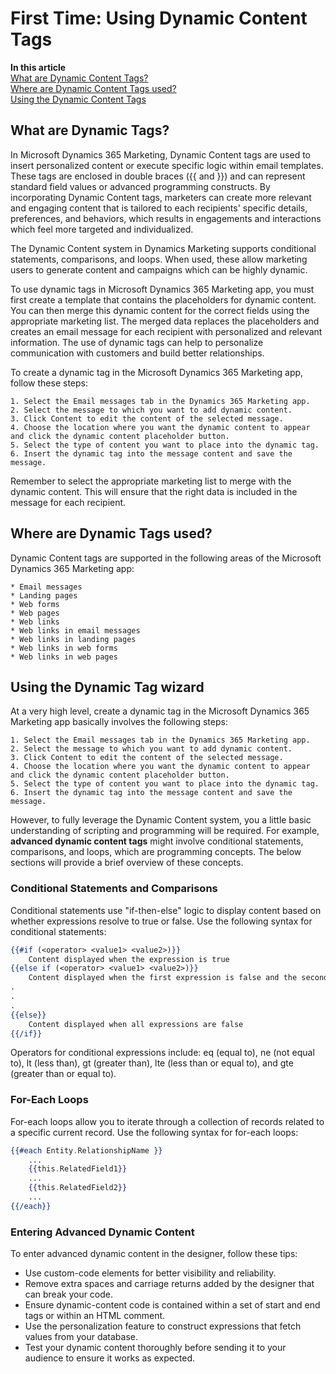 # First Time: Using Dynamic Content Tags

[comment]: <> (Export To: Web/02_01_UsingDynamicTags.html)

**In this article**
<br>[What are Dynamic Content Tags?](#what-are-dynamic-content-tags)
<br>[Where are Dynamic Content Tags used?](#where-are-dynamic-content-tags-used)
<br>[Using the Dynamic Content Tags](#using-the-dynamic-content-tags)

## What are Dynamic Tags?

In Microsoft Dynamics 365 Marketing, Dynamic Content tags are used to insert personalized content or execute specific logic within email templates. These tags are enclosed in double braces ({{ and }}) and can represent standard field values or advanced programming constructs. By incorporating Dynamic Content tags, marketers can create more relevant and engaging content that is tailored to each recipients' specific details, preferences, and behaviors, which results in engagements and interactions which feel more targeted and individualized.

The Dynamic Content system in Dynamics Marketing supports conditional statements, comparisons, and loops.  When used, these allow marketing users to generate content and campaigns which can be highly dynamic.

To use dynamic tags in Microsoft Dynamics 365 Marketing app, you must first create a template that contains the placeholders for dynamic content. You can then merge this dynamic content for the correct fields using the appropriate marketing list. The merged data replaces the placeholders and creates an email message for each recipient with personalized and relevant information. The use of dynamic tags can help to personalize communication with customers and build better relationships.

To create a dynamic tag in the Microsoft Dynamics 365 Marketing app, follow these steps:

	1. Select the Email messages tab in the Dynamics 365 Marketing app.
	2. Select the message to which you want to add dynamic content.
	3. Click Content to edit the content of the selected message.
	4. Choose the location where you want the dynamic content to appear and click the dynamic content placeholder button.
	5. Select the type of content you want to place into the dynamic tag.
	6. Insert the dynamic tag into the message content and save the message.

Remember to select the appropriate marketing list to merge with the dynamic content. This will ensure that the right data is included in the message for each recipient.

## Where are Dynamic Tags used?

Dynamic Content tags are supported in the following areas of the Microsoft Dynamics 365 Marketing app:

	* Email messages
	* Landing pages
	* Web forms
	* Web pages
	* Web links
	* Web links in email messages
	* Web links in landing pages
	* Web links in web forms
	* Web links in web pages

## Using the Dynamic Tag wizard

At a very high level, create a dynamic tag in the Microsoft Dynamics 365 Marketing app basically involves the following steps:

	1. Select the Email messages tab in the Dynamics 365 Marketing app.
	2. Select the message to which you want to add dynamic content.
	3. Click Content to edit the content of the selected message.
	4. Choose the location where you want the dynamic content to appear and click the dynamic content placeholder button.
	5. Select the type of content you want to place into the dynamic tag.
	6. Insert the dynamic tag into the message content and save the message.

However, to fully leverage the Dynamic Content system, you a little basic understanding of scripting and programming will be required.  For example, **advanced dynamic content tags** might involve conditional statements, comparisons, and loops, which are programming concepts.  The below sections will provide a brief overview of these concepts.

### Conditional Statements and Comparisons

Conditional statements use "if-then-else" logic to display content based on whether expressions resolve to true or false. Use the following syntax for conditional statements:

```handlebars
{{#if (<operator> <value1> <value2>)}}
    Content displayed when the expression is true
{{else if (<operator> <value1> <value2>)}}
    Content displayed when the first expression is false and the second one is true
.
.
.
{{else}}
    Content displayed when all expressions are false
{{/if}}
```

Operators for conditional expressions include: eq (equal to), ne (not equal to), lt (less than), gt (greater than), lte (less than or equal to), and gte (greater than or equal to).

### For-Each Loops

For-each loops allow you to iterate through a collection of records related to a specific current record. Use the following syntax for for-each loops:

```handlebars
{{#each Entity.RelationshipName }}
    ...
    {{this.RelatedField1}}
    ...
    {{this.RelatedField2}}
    ...
{{/each}}
```

### Entering Advanced Dynamic Content

To enter advanced dynamic content in the designer, follow these tips:

* Use custom-code elements for better visibility and reliability.
* Remove extra spaces and carriage returns added by the designer that can break your code.
* Ensure dynamic-content code is contained within a set of start and end tags or within an HTML comment.
* Use the personalization feature to construct expressions that fetch values from your database.
* Test your dynamic content thoroughly before sending it to your audience to ensure it works as expected.